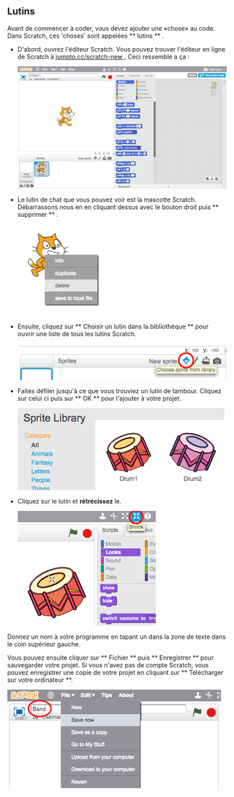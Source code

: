 ## Lutins

Avant de commencer à coder, vous devez ajouter une «chose» au code. Dans Scratch, ces 'choses' sont appelées ** lutins ** .

+ D'abord, ouvrez l'éditeur Scratch. Vous pouvez trouver l'éditeur en ligne de Scratch à <a href="http://jumpto.cc/scratch-new" target="_blank"> jumpto.cc/scratch-new </a> . Ceci ressemble a ça :
    
    ![screenshot](images/band-scratch.png)

+ Le lutin de chat que vous pouvez voir est la mascotte Scratch. Débarrassons nous en en cliquant dessus avec le bouton droit puis ** supprimer ** .
    
    ![screenshot](images/band-delete.png)

+ Ensuite, cliquez sur ** Choisir un lutin dans la bibliothèque ** pour ouvrir une liste de tous les lutins Scratch.
    
    ![screenshot](images/band-sprite-library.png)

+ Faites défiler jusqu'à ce que vous trouviez un lutin de tambour. Cliquez sur celui ci puis sur ** OK ** pour l'ajouter à votre projet.
    
    ![screenshot](images/band-sprite-drum.png)

+ Cliquez sur le lutin et **rétrécissez** le.
    
    ![screenshot](images/band-shrink.png)

Donnez un nom à votre programme en tapant un dans la zone de texte dans le coin supérieur gauche.

Vous pouvez ensuite cliquer sur ** Fichier ** puis ** Enregistrer ** pour sauvegarder votre projet. Si vous n'avez pas de compte Scratch, vous pouvez enregistrer une copie de votre projet en cliquant sur ** Télécharger sur votre ordinateur **.

![screenshot](images/band-save.png)
